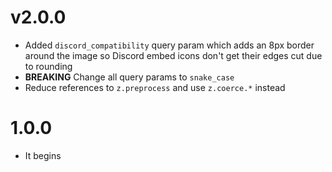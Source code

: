 # v2.0.0

- Added `discord_compatibility` query param which adds an 8px border around the image so Discord embed icons don't get their edges cut due to rounding
- **BREAKING** Change all query params to `snake_case`
- Reduce references to `z.preprocess` and use `z.coerce.*` instead

# 1.0.0

- It begins
